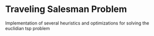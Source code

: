# Traveling Salesman Problem
Implementation of several heuristics and optimizations for solving the euclidian tsp problem 
